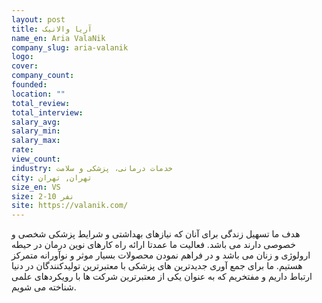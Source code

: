 ```yaml
---
layout: post
title: آریا والانیک
name_en: Aria ValaNik
company_slug: aria-valanik
logo: 
cover: 
company_count:
founded:
location: ""
total_review: 
total_interview: 
salary_avg: 
salary_min: 
salary_max: 
rate: 
view_count: 
industry: خدمات درمانی، پزشکی و سلامت
city: تهران, تهران
size_en: VS
size: 2-10 نفر
site: https://valanik.com/
---
```


هدف ما تسهیل زندگی برای آنان که نیازهای بهداشتی و شرایط پزشکی شخصی و خصوصی دارند می باشد. فعالیت ما عمدتا ارائه راه کارهای نوین درمان در حیطه ارولوژی و زنان می باشد و در فراهم نمودن محصولات بسیار موثر و نوآورانه متمرکز هستیم.
ما برای جمع آوری جدیدترین های پزشکی با معتبرترین تولیدکنندگان در دنیا ارتباط داریم و مفتخریم که به عنوان یکی از معتبرترین شرکت ها با رویکردهای علمی شناخته می شویم.